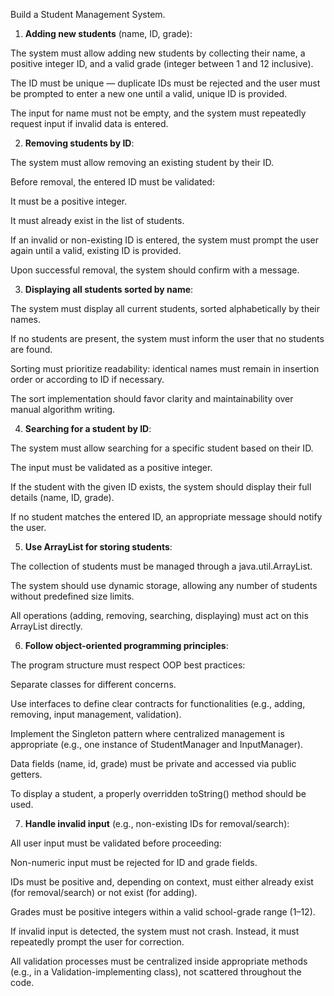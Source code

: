 Build a Student Management System.

1. **Adding new students** (name, ID, grade):

The system must allow adding new students by collecting their name, a positive integer ID, and a valid grade (integer between 1 and 12 inclusive).

The ID must be unique — duplicate IDs must be rejected and the user must be prompted to enter a new one until a valid, unique ID is provided.

The input for name must not be empty, and the system must repeatedly request input if invalid data is entered.

2. **Removing students by ID**:

The system must allow removing an existing student by their ID.

Before removal, the entered ID must be validated:

It must be a positive integer.

It must already exist in the list of students.

If an invalid or non-existing ID is entered, the system must prompt the user again until a valid, existing ID is provided.

Upon successful removal, the system should confirm with a message.

3. **Displaying all students sorted by name**:

The system must display all current students, sorted alphabetically by their names.

If no students are present, the system must inform the user that no students are found.

Sorting must prioritize readability: identical names must remain in insertion order or according to ID if necessary.

The sort implementation should favor clarity and maintainability over manual algorithm writing.

4. **Searching for a student by ID**:

The system must allow searching for a specific student based on their ID.

The input must be validated as a positive integer.

If the student with the given ID exists, the system should display their full details (name, ID, grade).

If no student matches the entered ID, an appropriate message should notify the user.

5. **Use ArrayList for storing students**:

The collection of students must be managed through a java.util.ArrayList.

The system should use dynamic storage, allowing any number of students without predefined size limits.

All operations (adding, removing, searching, displaying) must act on this ArrayList directly.

6. **Follow object-oriented programming principles**:

The program structure must respect OOP best practices:

Separate classes for different concerns.

Use interfaces to define clear contracts for functionalities (e.g., adding, removing, input management, validation).

Implement the Singleton pattern where centralized management is appropriate (e.g., one instance of StudentManager and InputManager).

Data fields (name, id, grade) must be private and accessed via public getters.

To display a student, a properly overridden toString() method should be used.

7. **Handle invalid input** (e.g., non-existing IDs for removal/search):

All user input must be validated before proceeding:

Non-numeric input must be rejected for ID and grade fields.

IDs must be positive and, depending on context, must either already exist (for removal/search) or not exist (for adding).

Grades must be positive integers within a valid school-grade range (1–12).

If invalid input is detected, the system must not crash. Instead, it must repeatedly prompt the user for correction.

All validation processes must be centralized inside appropriate methods (e.g., in a Validation-implementing class), not scattered throughout the code.

